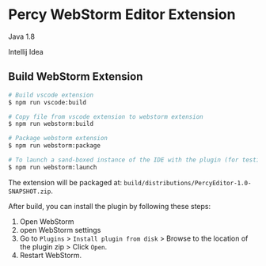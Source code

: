 # Percy WebStorm Editor Extension

Java 1.8

Intellij Idea

## Build WebStorm Extension

```bash
# Build vscode extension
$ npm run vscode:build

# Copy file from vscode extension to webstorm extension
$ npm run webstorm:build

# Package webstorm extension
$ npm run webstorm:package

# To launch a sand-boxed instance of the IDE with the plugin (for testing)
$ npm run webstorm:launch
```

The extension will be packaged at: `build/distributions/PercyEditor-1.0-SNAPSHOT.zip`.

After build, you can install the plugin by following these steps:
1. Open WebStorm
2. open WebStorm settings
3. Go to `Plugins` > `Install plugin from disk` > Browse to the location of the plugin zip > Click `Open`.
4. Restart WebStorm.
